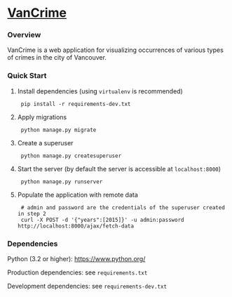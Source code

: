 # <a href="http://vancrime.me">VanCrime</a>

### Overview

VanCrime is a web application for visualizing occurrences of various types of crimes in the city of Vancouver.

### Quick Start

1. Install dependencies (using `virtualenv` is recommended)
    
        pip install -r requirements-dev.txt

2. Apply migrations
    
        python manage.py migrate

3. Create a superuser

        python manage.py createsuperuser

4. Start the server (by default the server is accessible at `localhost:8000`)

        python manage.py runserver

5. Populate the application with remote data
        
        # admin and password are the credentials of the superuser created in step 2
        curl -X POST -d '{"years":[2015]}' -u admin:password http://localhost:8000/ajax/fetch-data

### Dependencies
Python (3.2 or higher): https://www.python.org/

Production dependencies: see `requirements.txt`

Development dependencies: see `requirements-dev.txt`
